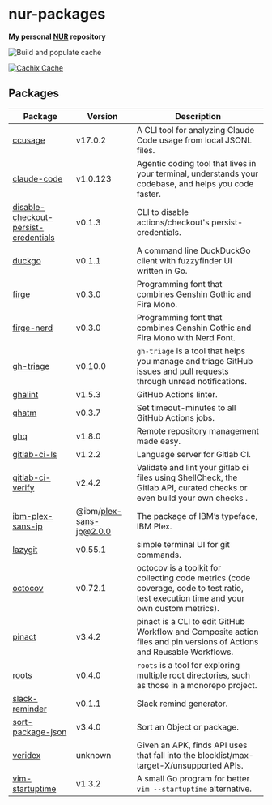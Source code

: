# nur-packages

**My personal [NUR](https://github.com/nix-community/NUR) repository**

![Build and populate cache](https://github.com/Omochice/nur-packages/workflows/Build%20and%20populate%20cache/badge.svg)

[![Cachix Cache](https://img.shields.io/badge/cachix-omochice-blue.svg)](https://omochice.cachix.org)

## Packages

|Package|Version|Description|
|-|-|-|
|[ccusage](https://github.com/ryoppippi/ccusage)|v17.0.2|A CLI tool for analyzing Claude Code usage from local JSONL files.|
|[claude-code](https://github.com/anthropics/claude-code)|v1.0.123|Agentic coding tool that lives in your terminal, understands your codebase, and helps you code faster.|
|[disable-checkout-persist-credentials](https://github.com/suzuki-shunsuke/disable-checkout-persist-credentials)|v0.1.3|CLI to disable actions/checkout's persist-credentials.|
|[duckgo](https://github.com/sheepla/duckgo)|v0.1.1|A command line DuckDuckGo client with fuzzyfinder UI written in Go.|
|[firge](https://github.com/yuru7/Firge)|v0.3.0|Programming font that combines Genshin Gothic and Fira Mono.|
|[firge-nerd](https://github.com/yuru7/Firge)|v0.3.0|Programming font that combines Genshin Gothic and Fira Mono with Nerd Font.|
|[gh-triage](https://github.com/k1LoW/gh-triage)|v0.10.0|`gh-triage` is a tool that helps you manage and triage GitHub issues and pull requests through unread notifications.|
|[ghalint](https://github.com/suzuki-shunsuke/ghalint)|v1.5.3|GitHub Actions linter.|
|[ghatm](https://github.com/suzuki-shunsuke/ghatm)|v0.3.7|Set timeout-minutes to all GitHub Actions jobs.|
|[ghq](https://github.com/x-motemen/ghq)|v1.8.0|Remote repository management made easy.|
|[gitlab-ci-ls](https://github.com/alesbrelih/gitlab-ci-ls)|v1.2.2|Language server for Gitlab CI.|
|[gitlab-ci-verify](https://github.com/timo-reymann/gitlab-ci-verify)|v2.4.2|Validate and lint your gitlab ci files using ShellCheck, the Gitlab API, curated checks or even build your own checks .|
|[ibm-plex-sans-jp](https://github.com/IBM/plex)|@ibm/plex-sans-jp@2.0.0|The package of IBM’s typeface, IBM Plex.|
|[lazygit](https://github.com/jesseduffield/lazygit)|v0.55.1|simple terminal UI for git commands.|
|[octocov](https://github.com/k1LoW/octocov)|v0.72.1|octocov is a toolkit for collecting code metrics (code coverage, code to test ratio, test execution time and your own custom metrics).|
|[pinact](https://github.com/suzuki-shunsuke/pinact)|v3.4.2|pinact is a CLI to edit GitHub Workflow and Composite action files and pin versions of Actions and Reusable Workflows.|
|[roots](https://github.com/k1LoW/roots)|v0.4.0|`roots` is a tool for exploring multiple root directories, such as those in a monorepo project.|
|[slack-reminder](https://github.com/skanehira/slack-reminder)|v0.1.1|Slack remind generator.|
|[sort-package-json](https://github.com/keithamus/sort-package-json)|v3.4.0|Sort an Object or package.|
|[veridex](https://android.googlesource.com/platform/art/+/refs/tags/android-15.0.0_r25/tools/veridex/)|unknown|Given an APK, finds API uses that fall into the blocklist/max-target-X/unsupported APIs.|
|[vim-startuptime](https://github.com/rhysd/vim-startuptime)|v1.3.2|A small Go program for better `vim --startuptime` alternative.|
